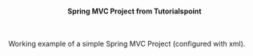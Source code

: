<h4 align="center">
 Spring MVC Project from Tutorialspoint
</h4>
<br>

Working example of a simple Spring MVC Project (configured with xml).